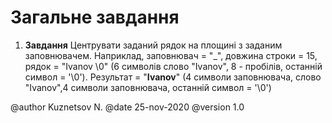 # Загальне завдання

1. **Завдання** Центрувати заданий рядок на площині з заданим заповнювачем. Наприклад, заповнювач = "_", довжина строки = 15, рядок = "Ivanov  \0" (6 символів слово "Ivanov", 8 - пробілів, останній символ = '\0'). Результат = "____Ivanov____" (4 символи заповнювача, слово "Ivanov",4 символи заповнювача, останній символ = '\0')

@author Kuznetsov N.
@date 25-nov-2020
@version 1.0